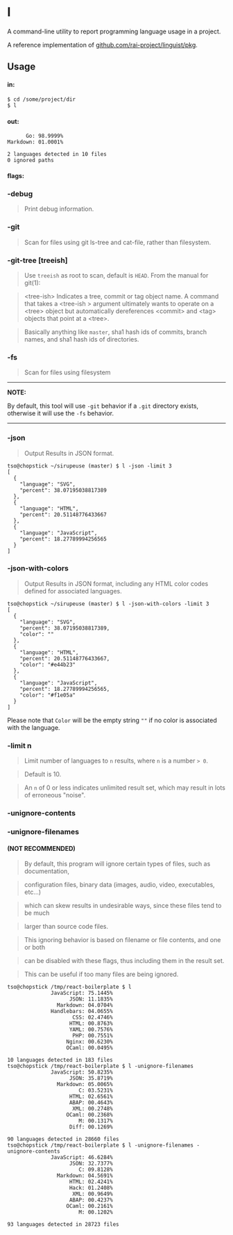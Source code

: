 # l

A command-line utility to report programming language usage in a project.

A reference implementation of [github.com/rai-project/linguist/pkg](https://github.com/rai-project/linguist/pkg).

## Usage

#### in:

```bash
$ cd /some/project/dir
$ l
```

#### out:

```
      Go: 98.9999%
Markdown: 01.0001%

2 languages detected in 10 files
0 ignored paths
```

#### flags:

### -debug

> Print debug information.

### -git

> Scan for files using git ls-tree and cat-file, rather than filesystem.

### -git-tree [treeish]

> Use `treeish` as root to scan, default is `HEAD`. From the manual for git(1):


> &lt;tree-ish&gt;
> Indicates a tree, commit or tag object name. A command that takes a 
> &lt;tree-ish &gt; argument ultimately wants to operate on a &lt;tree&gt; object
> but automatically dereferences &lt;commit&gt; and &lt;tag&gt; objects that point at a &lt;tree&gt;.


> Basically anything like `master`, sha1 hash ids of commits, branch names, and sha1 hash ids of directories.

### -fs

> Scan for files using filesystem

---

**NOTE:**

By default, this tool will use `-git` behavior if a `.git` directory exists, otherwise it will use the `-fs` behavior.

---

### -json

> Output Results in JSON format.

```
tso@chopstick ~/sirupeuse (master) $ l -json -limit 3
[
  {
    "language": "SVG",
    "percent": 38.07195038817389
  },
  {
    "language": "HTML",
    "percent": 20.51148776433667
  },
  {
    "language": "JavaScript",
    "percent": 18.27789994256565
  }
]
```

### -json-with-colors

> Output Results in JSON format, including any HTML color codes defined for associated languages.

```
tso@chopstick ~/sirupeuse (master) $ l -json-with-colors -limit 3
[
  {
    "language": "SVG",
    "percent": 38.07195038817389,
    "color": ""
  },
  {
    "language": "HTML",
    "percent": 20.51148776433667,
    "color": "#e44b23"
  },
  {
    "language": "JavaScript",
    "percent": 18.27789994256565,
    "color": "#f1e05a"
  }
]
```

Please note that `Color` will be the empty string `""` if no color is associated with the language.

### -limit n

> Limit number of languages to `n` results, where `n` is a number `> 0`.

> Default is 10.

> An `n` of 0 or less indicates unlimited result set, which may result in lots of erroneous "noise".

### -unignore-contents

### -unignore-filenames

#### (NOT RECOMMENDED)

> By default, this program will ignore certain types of files, such as documentation,

> configuration files, binary data (images, audio, video, executables, etc...)

> which can skew results in undesirable ways, since these files tend to be much

> larger than source code files. 

> This ignoring behavior is based on filename or file contents, and one or both

> can be disabled with these flags, thus including them in the result set.

> This can be useful if too many files are being ignored.

```
tso@chopstick /tmp/react-boilerplate $ l
              JavaScript: 75.1445%
                    JSON: 11.1835%
                Markdown: 04.0704%
              Handlebars: 04.0655%
                     CSS: 02.4746%
                    HTML: 00.8763%
                    YAML: 00.7576%
                     PHP: 00.7551%
                   Nginx: 00.6230%
                   OCaml: 00.0495%

10 languages detected in 183 files
tso@chopstick /tmp/react-boilerplate $ l -unignore-filenames
              JavaScript: 50.8235%
                    JSON: 35.8719%
                Markdown: 05.0065%
                       C: 03.5231%
                    HTML: 02.6561%
                    ABAP: 00.4643%
                     XML: 00.2748%
                   OCaml: 00.2368%
                       M: 00.1317%
                    Diff: 00.1269%

90 languages detected in 28660 files
tso@chopstick /tmp/react-boilerplate $ l -unignore-filenames -unignore-contents
              JavaScript: 46.6284%
                    JSON: 32.7377%
                       C: 09.8128%
                Markdown: 04.5691%
                    HTML: 02.4241%
                    Hack: 01.2408%
                     XML: 00.9649%
                    ABAP: 00.4237%
                   OCaml: 00.2161%
                       M: 00.1202%

93 languages detected in 28723 files
```
